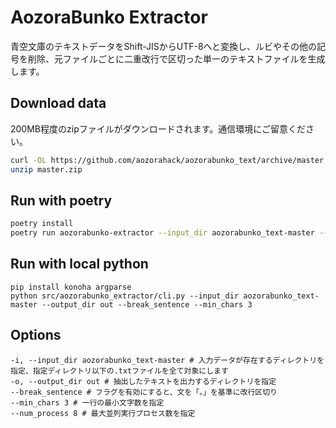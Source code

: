 # AozoraBunko Extractor

青空文庫のテキストデータをShift-JISからUTF-8へと変換し、ルビやその他の記号を削除、元ファイルごとに二重改行で区切った単一のテキストファイルを生成します。


## Download data

200MB程度のzipファイルがダウンロードされます。通信環境にご留意ください。


```bash
curl -OL https://github.com/aozorahack/aozorabunko_text/archive/master.zip
unzip master.zip
```


## Run with poetry


```bash
poetry install
poetry run aozorabunko-extractor --input_dir aozorabunko_text-master --output_dir out --break_sentence --min_chars 3
```

## Run with local python

```
pip install konoha argparse
python src/aozorabunko_extractor/cli.py --input_dir aozorabunko_text-master --output_dir out --break_sentence --min_chars 3
```

## Options

```
-i, --input_dir aozorabunko_text-master # 入力データが存在するディレクトリを指定、指定ディレクトリ以下の.txtファイルを全て対象にします
-o, --output_dir out # 抽出したテキストを出力するディレクトリを指定
--break_sentence # フラグを有効にすると、文を「。」を基準に改行区切り
--min_chars 3 # 一行の最小文字数を指定
--num_process 8 # 最大並列実行プロセス数を指定
```